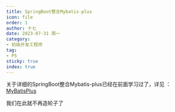 ```yaml
---
title: SpringBoot整合Mybatis-plus
icon: file
order: 1
author: 十七
date: 2023-07-31 周一
category:
- 初级开发工程师
tag:
- P5
sticky: true
index: true
---
```


关于详细的SpringBoot整合Mybatis-plus已经在前面学习过了，详见 ：[MyBatisPlus](../../02_MyBatisPlus/MyBatisPlus.md)

我们在此就不再造轮子了